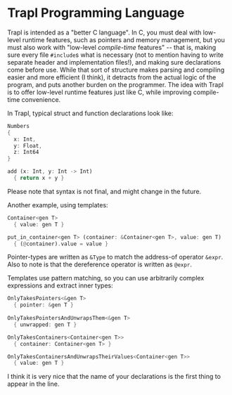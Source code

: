 # Trapl Programming Language
Trapl is intended as a "better C language". In C, you must deal with low-level runtime features, such as pointers and memory management, but you must also work with "low-level *compile-time* features" -- that is, making sure every file ```#include```s what is necessary (not to mention having to write separate header and implementation files!), and making sure declarations come before use. While that sort of structure makes parsing and compiling easier and more efficient (I think), it detracts from the actual logic of the program, and puts another burden on the programmer. The idea with Trapl is to offer low-level runtime features just like C, while improving compile-time convenience.

In Trapl, typical struct and function declarations look like:

```rust
Numbers
{
  x: Int,
  y: Float,
  z: Int64
}

add (x: Int, y: Int -> Int)
  { return x + y }
```

Please note that syntax is not final, and might change in the future.

Another example, using templates:

```rust
Container<gen T>
  { value: gen T }

put_in_container<gen T> (container: &Container<gen T>, value: gen T)
  { (@container).value = value }
```

Pointer-types are written as ```&Type``` to match the address-of operator ```&expr```. Also to note is that the dereference operator is written as ```@expr```.

Templates use pattern matching, so you can use arbitrarily complex expressions and extract inner types:

```rust
OnlyTakesPointers<&gen T>
  { pointer: &gen T }
  
OnlyTakesPointersAndUnwrapsThem<&gen T>
  { unwrapped: gen T }

OnlyTakesContainers<Container<gen T>>
  { container: Container<gen T> }

OnlyTakesContainersAndUnwrapsTheirValues<Container<gen T>>
  { value: gen T }
```

I think it is very nice that the name of your declarations is the first thing to appear in the line.
